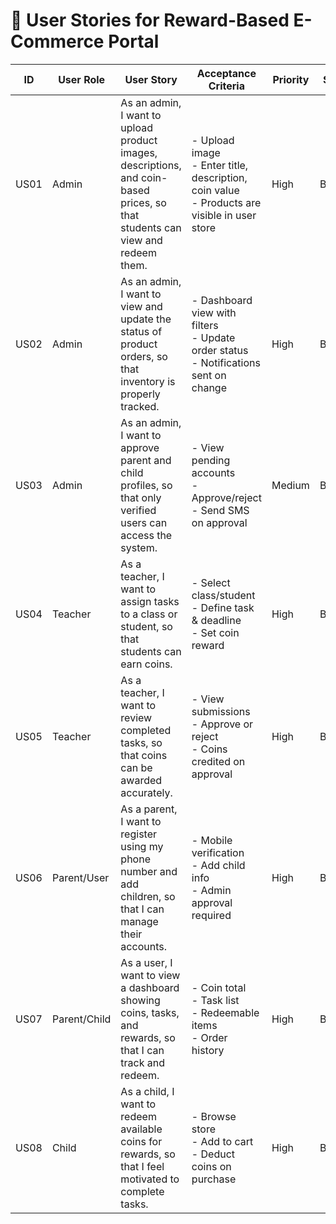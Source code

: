 # 📑 User Stories for Reward-Based E-Commerce Portal

| ID   | User Role     | User Story                                                                 | Acceptance Criteria                                                                                   | Priority | Status  |
|------|---------------|------------------------------------------------------------------------------|--------------------------------------------------------------------------------------------------------|----------|---------|
| US01 | Admin         | As an admin, I want to upload product images, descriptions, and coin-based prices, so that students can view and redeem them. | - Upload image <br> - Enter title, description, coin value <br> - Products are visible in user store | High     | Backlog |
| US02 | Admin         | As an admin, I want to view and update the status of product orders, so that inventory is properly tracked. | - Dashboard view with filters <br> - Update order status <br> - Notifications sent on change         | High     | Backlog |
| US03 | Admin         | As an admin, I want to approve parent and child profiles, so that only verified users can access the system. | - View pending accounts <br> - Approve/reject <br> - Send SMS on approval                             | Medium   | Backlog |
| US04 | Teacher       | As a teacher, I want to assign tasks to a class or student, so that students can earn coins. | - Select class/student <br> - Define task & deadline <br> - Set coin reward                          | High     | Backlog |
| US05 | Teacher       | As a teacher, I want to review completed tasks, so that coins can be awarded accurately. | - View submissions <br> - Approve or reject <br> - Coins credited on approval                        | High     | Backlog |
| US06 | Parent/User   | As a parent, I want to register using my phone number and add children, so that I can manage their accounts. | - Mobile verification <br> - Add child info <br> - Admin approval required                            | High     | Backlog |
| US07 | Parent/Child  | As a user, I want to view a dashboard showing coins, tasks, and rewards, so that I can track and redeem. | - Coin total <br> - Task list <br> - Redeemable items <br> - Order history                            | High     | Backlog |
| US08 | Child         | As a child, I want to redeem available coins for rewards, so that I feel motivated to complete tasks. | - Browse store <br> - Add to cart <br> - Deduct coins on purchase                                    | High     | Backlog |
